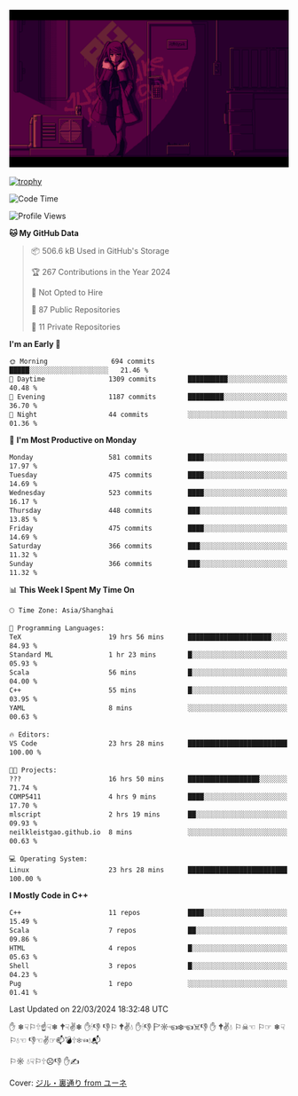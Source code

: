 ![](imgs/main.png)

[![trophy](https://github-profile-trophy.vercel.app/?username=NeilKleistGao&theme=dracula)](https://github.com/ryo-ma/github-profile-trophy)

<!--START_SECTION:waka-->
![Code Time](http://img.shields.io/badge/Code%20Time-782%20hrs%2041%20mins-blue)

![Profile Views](http://img.shields.io/badge/Profile%20Views-0-blue)

**🐱 My GitHub Data** 

> 📦 506.6 kB Used in GitHub's Storage 
 > 
> 🏆 267 Contributions in the Year 2024
 > 
> 🚫 Not Opted to Hire
 > 
> 📜 87 Public Repositories 
 > 
> 🔑 11 Private Repositories 
 > 
**I'm an Early 🐤** 

```text
🌞 Morning                694 commits         █████░░░░░░░░░░░░░░░░░░░░   21.46 % 
🌆 Daytime                1309 commits        ██████████░░░░░░░░░░░░░░░   40.48 % 
🌃 Evening                1187 commits        █████████░░░░░░░░░░░░░░░░   36.70 % 
🌙 Night                  44 commits          ░░░░░░░░░░░░░░░░░░░░░░░░░   01.36 % 
```
📅 **I'm Most Productive on Monday** 

```text
Monday                   581 commits         ████░░░░░░░░░░░░░░░░░░░░░   17.97 % 
Tuesday                  475 commits         ████░░░░░░░░░░░░░░░░░░░░░   14.69 % 
Wednesday                523 commits         ████░░░░░░░░░░░░░░░░░░░░░   16.17 % 
Thursday                 448 commits         ███░░░░░░░░░░░░░░░░░░░░░░   13.85 % 
Friday                   475 commits         ████░░░░░░░░░░░░░░░░░░░░░   14.69 % 
Saturday                 366 commits         ███░░░░░░░░░░░░░░░░░░░░░░   11.32 % 
Sunday                   366 commits         ███░░░░░░░░░░░░░░░░░░░░░░   11.32 % 
```


📊 **This Week I Spent My Time On** 

```text
🕑︎ Time Zone: Asia/Shanghai

💬 Programming Languages: 
TeX                      19 hrs 56 mins      █████████████████████░░░░   84.93 % 
Standard ML              1 hr 23 mins        █░░░░░░░░░░░░░░░░░░░░░░░░   05.93 % 
Scala                    56 mins             █░░░░░░░░░░░░░░░░░░░░░░░░   04.00 % 
C++                      55 mins             █░░░░░░░░░░░░░░░░░░░░░░░░   03.95 % 
YAML                     8 mins              ░░░░░░░░░░░░░░░░░░░░░░░░░   00.63 % 

🔥 Editors: 
VS Code                  23 hrs 28 mins      █████████████████████████   100.00 % 

🐱‍💻 Projects: 
???                      16 hrs 50 mins      ██████████████████░░░░░░░   71.74 % 
COMP5411                 4 hrs 9 mins        ████░░░░░░░░░░░░░░░░░░░░░   17.70 % 
mlscript                 2 hrs 19 mins       ██░░░░░░░░░░░░░░░░░░░░░░░   09.93 % 
neilkleistgao.github.io  8 mins              ░░░░░░░░░░░░░░░░░░░░░░░░░   00.63 % 

💻 Operating System: 
Linux                    23 hrs 28 mins      █████████████████████████   100.00 % 
```

**I Mostly Code in C++** 

```text
C++                      11 repos            ████░░░░░░░░░░░░░░░░░░░░░   15.49 % 
Scala                    7 repos             ██░░░░░░░░░░░░░░░░░░░░░░░   09.86 % 
HTML                     4 repos             █░░░░░░░░░░░░░░░░░░░░░░░░   05.63 % 
Shell                    3 repos             █░░░░░░░░░░░░░░░░░░░░░░░░   04.23 % 
Pug                      1 repo              ░░░░░░░░░░░░░░░░░░░░░░░░░   01.41 % 
```




 Last Updated on 22/03/2024 18:32:48 UTC
<!--END_SECTION:waka-->

✋ ❄☟⚐🕆☝☟❄ 🕈☟✌❄ ✋🕯👎 👎⚐ 🕈✌💧 ✋🕯👎 🏱☼☜❄☜☠👎 ✋ 🕈✌💧 ⚐☠☜ ⚐☞ ❄☟⚐💧☜ 👎☜✌☞📫💣🕆❄☜💧📬

⚐☼ 💧☟⚐🕆☹👎 ✋✍

Cover: [ジル・裏通り from ユーネ](https://www.pixiv.net/artworks/62127066)
